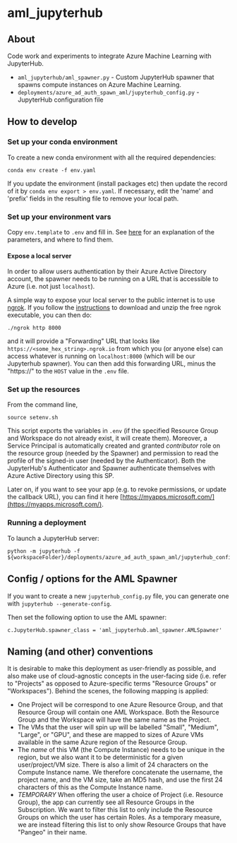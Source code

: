 # aml_jupyterhub

## About

Code work and experiments to integrate Azure Machine Learning with JupyterHub.
* `aml_jupyterhub/aml_spawner.py` - Custom JupyterHub spawner that spawns compute instances on Azure Machine Learning.
* `deployments/azure_ad_auth_spawn_aml/jupyterhub_config.py` - JupyterHub configuration file

## How to develop

### Set up your conda environment
To create a new conda environment with all the required dependencies:
```
conda env create -f env.yaml
```
If you update the environment (install packages etc) then update the record of it by `conda env export > env.yaml`.
If necessary, edit the 'name' and 'prefix' fields in the resulting file to remove your local path.

### Set up your environment vars
Copy `env.template` to `.env` and fill in. See [here](environmentvars.md) for an explanation of the parameters, and where to find them.

#### Expose a local server
In order to allow users authentication by their Azure Active Directory account, the spawner needs to be running on a URL that is accessible to Azure (i.e. not just `localhost`).

A simple way to expose your local server to the public internet is to use [ngrok](https://ngrok.com/).  If you follow the [instructions](https://dashboard.ngrok.com/get-started/setup) to download and unzip the free ngrok executable, you can then do:
```
./ngrok http 8000
```
and it will provide a "Forwarding" URL that looks like `https://<some_hex_string>.ngrok.io` from which you (or anyone else) can access whatever is running on `localhost:8000` (which will be our Jupyterhub spawner).
You can then add this forwarding URL, minus the "https://" to the `HOST` value in the `.env` file.

### Set up the resources
From the command line,
```
source setenv.sh
```
This script exports the variables in `.env` (if the specified Resource Group and Workspace do not already exist, it will create them). Moreover, a Service Principal is automatically created and granted *contributor* role on the resource group (needed by the Spawner) and permission to read the profile of the signed-in user (needed by the Authenticator). Both the JupyterHub's Authenticator and Spawner authenticate themselves with Azure Active Directory using this SP.

Later on, if you want to see your app (e.g. to revoke permissions, or update the callback URL), you can find it here [https://myapps.microsoft.com/](https://myapps.microsoft.com/).

### Running a deployment
To launch a JupyterHub server:
```
python -m jupyterhub -f ${workspaceFolder}/deployments/azure_ad_auth_spawn_aml/jupyterhub_config.py
```

## Config / options for the AML Spawner
If you want to create a new `jupyterhub_config.py` file, you can generate one with `jupyterhub --generate-config`.

Then set the following option to use the AML spawner:

`c.JupyterHub.spawner_class = 'aml_jupyterhub.aml_spawner.AMLSpawner'`


## Naming (and other) conventions

It is desirable to make this deployment as user-friendly as possible, and also make use of cloud-agnostic concepts in the user-facing side (i.e. refer to "Projects" as opposed to Azure-specific terms "Resource Groups" or "Workspaces").
Behind the scenes, the following mapping is applied:

 * One Project will be correspond to one Azure Resource Group, and that Resource Group will contain one AML Workspace.  Both the Resource Group and the Workspace will have the same name as the Project.
 * The VMs that the user will spin up will be labelled "Small", "Medium", "Large", or "GPU", and these are mapped to sizes of Azure VMs available in the same Azure region of the Resource Group.
 * The *name* of this VM (the Compute Instance) needs to be unique in the region, but we also want it to be deterministic for a given user/project/VM size.  There is also a limit of 24 characters on the Compute Instance name.  We therefore concatenate the username, the project name, and the VM size, take an MD5 hash, and use the first 24 characters of this as the Compute Instance name.
 * *TEMPORARY* When offering the user a choice of Project (i.e. Resource Group), the app can currently see all Resource Groups in the Subscription.   We want to filter this list to only include the Resource Groups on which the user has certain Roles.   As a temporary measure, we are instead filtering this list to only show Resource Groups that have "Pangeo" in their name.